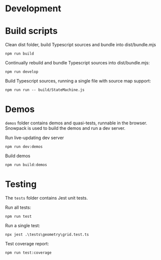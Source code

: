 # Development

# Build scripts

Clean dist folder, build Typescript sources and bundle into dist/bundle.mjs
```
npm run build
``` 

Continually rebuild and bundle Typescript sources into dist/bundle.mjs:
```
npm run develop
```

Build Typescript sources, running a single file with source map support:
```
npm run run -- build/StateMachine.js
```

# Demos

`demos` folder contains demos and quasi-tests, runnable in the browser. Snowpack is used to build the demos and run a dev server.

Run live-updating dev server
```
npm run dev:demos
```

Build demos
```
npm run build:demos
```

# Testing

The `tests` folder contains Jest unit tests.

Run all tests:
```
npm run test
```

Run a single test:
```
npx jest .\tests\geometry\grid.test.ts
```

Test coverage report:
```
npm run test:coverage
```
